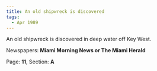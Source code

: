 ```yaml
---  
title: An old shipwreck is discovered  
tags:  
  - Apr 1989  
---  
```

  
An old shipwreck is discovered in deep water off Key West.  
  
Newspapers: **Miami Morning News or The Miami Herald**  
  
Page: **11**, Section: **A** 
